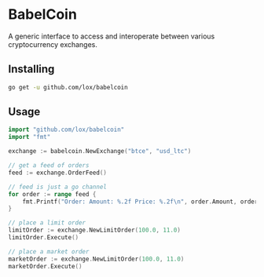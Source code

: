 BabelCoin
=========

A generic interface to access and interoperate between various cryptocurrency exchanges.

Installing
----------

```bash
go get -u github.com/lox/babelcoin
```

Usage
-----

```go
import "github.com/lox/babelcoin"
import "fmt"

exchange := babelcoin.NewExchange("btce", "usd_ltc")

// get a feed of orders
feed := exchange.OrderFeed()

// feed is just a go channel
for order := range feed {
	fmt.Printf("Order: Amount: %.2f Price: %.2f\n", order.Amount, order.Price)
}

// place a limit order
limitOrder := exchange.NewLimitOrder(100.0, 11.0)
limitOrder.Execute()

// place a market order
marketOrder := exchange.NewLimitOrder(100.0, 11.0)
marketOrder.Execute()
```










